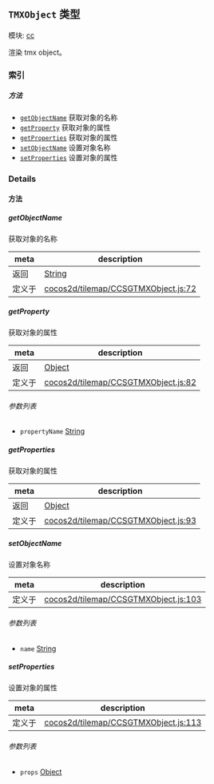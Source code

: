 ## `TMXObject` 类型



模块: [cc](../modules/cc.md)


渲染 tmx object。


### 索引



##### 方法

  - [`getObjectName`](#getobjectname) 获取对象的名称
  - [`getProperty`](#getproperty) 获取对象的属性
  - [`getProperties`](#getproperties) 获取对象的属性
  - [`setObjectName`](#setobjectname) 设置对象名称
  - [`setProperties`](#setproperties) 设置对象的属性



### Details




<!-- Method Block -->
#### 方法


##### getObjectName

获取对象的名称

| meta | description |
|------|-------------|
| 返回 | <a href="https://developer.mozilla.org/en/JavaScript/Reference/Global_Objects/String" class="crosslink external" target="_blank">String</a> 
| 定义于 | [cocos2d/tilemap/CCSGTMXObject.js:72](https://github.com/cocos-creator/engine/blob/111da455d089e3000f670eed24ff5172a3488245/cocos2d/tilemap/CCSGTMXObject.js#L72) |



##### getProperty

获取对象的属性

| meta | description |
|------|-------------|
| 返回 | <a href="https://developer.mozilla.org/en/JavaScript/Reference/Global_Objects/Object" class="crosslink external" target="_blank">Object</a> 
| 定义于 | [cocos2d/tilemap/CCSGTMXObject.js:82](https://github.com/cocos-creator/engine/blob/111da455d089e3000f670eed24ff5172a3488245/cocos2d/tilemap/CCSGTMXObject.js#L82) |

###### 参数列表
- `propertyName` <a href="https://developer.mozilla.org/en/JavaScript/Reference/Global_Objects/String" class="crosslink external" target="_blank">String</a> 


##### getProperties

获取对象的属性

| meta | description |
|------|-------------|
| 返回 | <a href="https://developer.mozilla.org/en/JavaScript/Reference/Global_Objects/Object" class="crosslink external" target="_blank">Object</a> 
| 定义于 | [cocos2d/tilemap/CCSGTMXObject.js:93](https://github.com/cocos-creator/engine/blob/111da455d089e3000f670eed24ff5172a3488245/cocos2d/tilemap/CCSGTMXObject.js#L93) |



##### setObjectName

设置对象名称

| meta | description |
|------|-------------|
| 定义于 | [cocos2d/tilemap/CCSGTMXObject.js:103](https://github.com/cocos-creator/engine/blob/111da455d089e3000f670eed24ff5172a3488245/cocos2d/tilemap/CCSGTMXObject.js#L103) |

###### 参数列表
- `name` <a href="https://developer.mozilla.org/en/JavaScript/Reference/Global_Objects/String" class="crosslink external" target="_blank">String</a> 


##### setProperties

设置对象的属性

| meta | description |
|------|-------------|
| 定义于 | [cocos2d/tilemap/CCSGTMXObject.js:113](https://github.com/cocos-creator/engine/blob/111da455d089e3000f670eed24ff5172a3488245/cocos2d/tilemap/CCSGTMXObject.js#L113) |

###### 参数列表
- `props` <a href="https://developer.mozilla.org/en/JavaScript/Reference/Global_Objects/Object" class="crosslink external" target="_blank">Object</a> 



